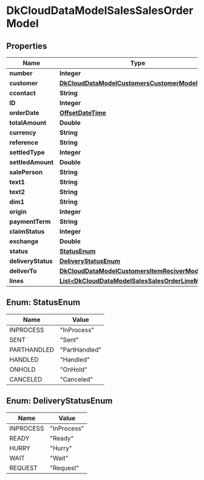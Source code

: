 
# DkCloudDataModelSalesSalesOrderModel

## Properties
Name | Type | Description | Notes
------------ | ------------- | ------------- | -------------
**number** | **Integer** |  |  [optional]
**customer** | [**DkCloudDataModelCustomersCustomerModel**](DkCloudDataModelCustomersCustomerModel.md) |  | 
**ccontact** | **String** |  |  [optional]
**ID** | **Integer** |  |  [optional]
**orderDate** | [**OffsetDateTime**](OffsetDateTime.md) |  |  [optional]
**totalAmount** | **Double** |  |  [optional]
**currency** | **String** |  |  [optional]
**reference** | **String** |  |  [optional]
**settledType** | **Integer** |  |  [optional]
**settledAmount** | **Double** |  |  [optional]
**salePerson** | **String** |  |  [optional]
**text1** | **String** |  |  [optional]
**text2** | **String** |  |  [optional]
**dim1** | **String** |  |  [optional]
**origin** | **Integer** |  |  [optional]
**paymentTerm** | **String** |  |  [optional]
**claimStatus** | **Integer** |  |  [optional]
**exchange** | **Double** |  |  [optional]
**status** | [**StatusEnum**](#StatusEnum) |  |  [optional]
**deliveryStatus** | [**DeliveryStatusEnum**](#DeliveryStatusEnum) |  |  [optional]
**deliverTo** | [**DkCloudDataModelCustomersItemReciverModel**](DkCloudDataModelCustomersItemReciverModel.md) |  |  [optional]
**lines** | [**List&lt;DkCloudDataModelSalesSalesOrderLineModel&gt;**](DkCloudDataModelSalesSalesOrderLineModel.md) |  |  [optional]


<a name="StatusEnum"></a>
## Enum: StatusEnum
Name | Value
---- | -----
INPROCESS | &quot;InProcess&quot;
SENT | &quot;Sent&quot;
PARTHANDLED | &quot;PartHandled&quot;
HANDLED | &quot;Handled&quot;
ONHOLD | &quot;OnHold&quot;
CANCELED | &quot;Canceled&quot;


<a name="DeliveryStatusEnum"></a>
## Enum: DeliveryStatusEnum
Name | Value
---- | -----
INPROCESS | &quot;InProcess&quot;
READY | &quot;Ready&quot;
HURRY | &quot;Hurry&quot;
WAIT | &quot;Wait&quot;
REQUEST | &quot;Request&quot;



